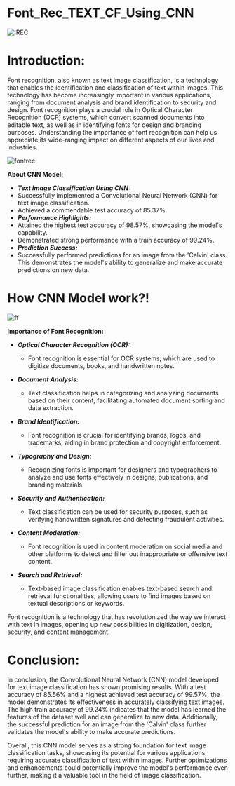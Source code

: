 # Font_Rec_TEXT_CF_Using_CNN

![IREC](https://github.com/NamiraMujawar/Font_Rec_TEXT_CF_Using_CNN/assets/120715329/401433e8-6948-4386-a90c-9b4d871e2685)


# **Introduction:**

Font recognition, also known as text image classification, is a technology that enables the identification and classification of text within images. This technology has become increasingly important in various applications, ranging from document analysis and brand identification to security and design. Font recognition plays a crucial role in Optical Character Recognition (OCR) systems, which convert scanned documents into editable text, as well as in identifying fonts for design and branding purposes. Understanding the importance of font recognition can help us appreciate its wide-ranging impact on different aspects of our lives and industries.

![fontrec](https://github.com/NamiraMujawar/Font_Rec_TEXT_CF_Using_CNN/assets/120715329/5e1a6b5b-bd59-4888-9c30-736751323fd5)

**About CNN Model:**
* ***Text Image Classification Using CNN:***
* Successfully implemented a Convolutional Neural Network (CNN) for text image classification.
* Achieved a commendable test accuracy of 85.37%.
* ***Performance Highlights:***
* Attained the highest test accuracy of 98.57%, showcasing the model's capability.
* Demonstrated strong performance with a train accuracy of 99.24%.
* ***Prediction Success:***
* Successfully performed predictions for an image from the 'Calvin' class.
This demonstrates the model's ability to generalize and make accurate predictions on new data.

# **How CNN Model work?!**
![ff](https://github.com/NamiraMujawar/Font_Rec_TEXT_CF_Using_CNN/assets/120715329/603418a2-dfbe-4e57-b6f0-35c41237a096)



**Importance of Font Recognition:**

* ***Optical Character Recognition (OCR):***
  * Font recognition is essential for OCR systems, which are used to digitize documents, books, and handwritten notes.
* ***Document Analysis:***
  * Text classification helps in categorizing and analyzing documents based on their content, facilitating automated document sorting and data extraction.

* ***Brand Identification:***
  * Font recognition is crucial for identifying brands, logos, and trademarks, aiding in brand protection and copyright enforcement.

* ***Typography and Design:***
   * Recognizing fonts is important for designers and typographers to analyze and use fonts effectively in designs, publications, and branding materials.
* ***Security and Authentication:***
  * Text classification can be used for security purposes, such as verifying handwritten signatures and detecting fraudulent activities.

* ***Content Moderation:***
  * Font recognition is used in content moderation on social media and other platforms to detect and filter out inappropriate or offensive text content.

* ***Search and Retrieval:***
  * Text-based image classification enables text-based search and retrieval functionalities, allowing users to find images based on textual descriptions or keywords.

Font recognition is a technology that has revolutionized the way we interact with text in images, opening up new possibilities in digitization, design, security, and content management.



# **Conclusion:**

In conclusion, the Convolutional Neural Network (CNN) model developed for text image classification has shown promising results. With a test accuracy of 85.56% and a highest achieved test accuracy of 99.57%, the model demonstrates its effectiveness in accurately classifying text images. The high train accuracy of 99.24% indicates that the model has learned the features of the dataset well and can generalize to new data. Additionally, the successful prediction for an image from the 'Calvin' class further validates the model's ability to make accurate predictions.

Overall, this CNN model serves as a strong foundation for text image classification tasks, showcasing its potential for various applications requiring accurate classification of text within images. Further optimizations and enhancements could potentially improve the model's performance even further, making it a valuable tool in the field of image classification.






